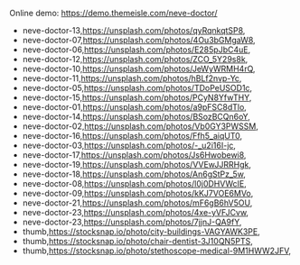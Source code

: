 Online demo: https://demo.themeisle.com/neve-doctor/



- neve-doctor-13,https://unsplash.com/photos/qyRqnkqtSP8,
- neve-doctor-07,https://unsplash.com/photos/4Ou3bGMgaW8,
- neve-doctor-06,https://unsplash.com/photos/E285pJbC4uE,
- neve-doctor-12,https://unsplash.com/photos/ZCO_5Y29s8k,
- neve-doctor-10,https://unsplash.com/photos/JeWyWRMH4rQ,
- neve-doctor-11,https://unsplash.com/photos/hBLf2nvp-Yc,
- neve-doctor-05,https://unsplash.com/photos/TDoPeUSOD1c,
- neve-doctor-15,https://unsplash.com/photos/PCyN8YfwTHY,
- neve-doctor-01,https://unsplash.com/photos/a9pFSC8dTlo,
- neve-doctor-14,https://unsplash.com/photos/BSozBCQn6oY,
- neve-doctor-02,https://unsplash.com/photos/Vb0GY3PWSSM,
- neve-doctor-16,https://unsplash.com/photos/Ffh5_aiqUT0,
- neve-doctor-03,https://unsplash.com/photos/-_u2i16I-jc,
- neve-doctor-17,https://unsplash.com/photos/Js6Hwobewi8,
- neve-doctor-19,https://unsplash.com/photos/VVEwJJRRHgk,
- neve-doctor-18,https://unsplash.com/photos/An6gStPz_5w,
- neve-doctor-08,https://unsplash.com/photos/l0j0DHVWcIE,
- neve-doctor-09,https://unsplash.com/photos/kKJ7VOE6MVo,
- neve-doctor-21,https://unsplash.com/photos/mF6gB6hV5OU,
- neve-doctor-23,https://unsplash.com/photos/4xe-yVFJCvw,
- neve-doctor-23,https://unsplash.com/photos/7jjnJ-QA9fY,
- thumb,https://stocksnap.io/photo/city-buildings-VAGYAWK3PE,
- thumb,https://stocksnap.io/photo/chair-dentist-3J10QN5PTS,
- thumb,https://stocksnap.io/photo/stethoscope-medical-9M1HWW2JFV,
